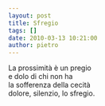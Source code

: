 ```yaml
---
layout: post
title: Sfregio
tags: []
date: 2010-03-13 10:21:00
author: pietro
---
```

La prossimità è un pregio<br/>e dolo di chi non ha<br/>la sofferenza della cecità<br/>dolore, silenzio, lo sfregio.
